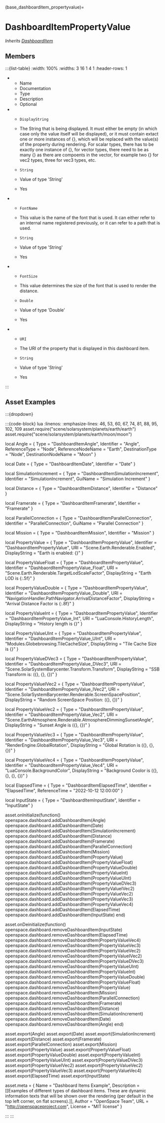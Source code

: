



(base_dashboarditem_propertyvalue)=
# DashboardItemPropertyValue

_Inherits [DashboardItem](#DashboardItem)_




## Members


:::{list-table}
:width: 100%
:widths: 3 16 1 4 1
:header-rows: 1
*   - Name
    - Documentation
    - Type
    - Description
    - Optional

*   - `DisplayString`
    - The String that is being displayed. It must either be empty (in which case only the value itself will be displayed), or it must contain extact one or more instances of {}, which will be replaced with the value(s) of the property during rendering. For scalar types, there has to be exactly one instance of {}, for vector types, there need to be as many {} as there are compoents in the vector, for example two {} for vec2 types, three for vec3 types, etc.
    - `String`
    
    - Value of type 'String' 
    
    - Yes
    
*   - `FontName`
    - This value is the name of the font that is used. It can either refer to an internal name registered previously, or it can refer to a path that is used.
    - `String`
    
    - Value of type 'String' 
    
    - Yes
    
*   - `FontSize`
    - This value determines the size of the font that is used to render the distance.
    - `Double`
    
    - Value of type 'Double' 
    
    - Yes
    
*   - `URI`
    - The URI of the property that is displayed in this dashboard item.
    - `String`
    
    - Value of type 'String' 
    
    - Yes
    
:::















## Asset Examples


:::{dropdown} 

:::{code-block} lua
:linenos:
:emphasize-lines: 46, 53, 60, 67, 74, 81, 88, 95, 102, 109
asset.require("scene/solarsystem/planets/earth/earth")
asset.require("scene/solarsystem/planets/earth/moon/moon")

local Angle = {
  Type = "DashboardItemAngle",
  Identifier = "Angle",
  ReferenceType = "Node",
  ReferenceNodeName = "Earth",
  DestinationType = "Node",
  DestinationNodeName = "Moon"
}

local Date = {
  Type = "DashboardItemDate",
  Identifier = "Date"
}

local SimulationIncrement = {
  Type = "DashboardItemSimulationIncrement",
  Identifier = "SimulationIncrement",
  GuiName = "Simulation Increment"
}

local Distance = {
  Type = "DashboardItemDistance",
  Identifier = "Distance"
}

local Framerate = {
  Type = "DashboardItemFramerate",
  Identifier = "Framerate"
}

local ParallelConnection = {
  Type = "DashboardItemParallelConnection",
  Identifier = "ParallelConnection",
  GuiName = "Parallel Connection"
}

local Mission = {
  Type = "DashboardItemMission",
  Identifier = "Mission"
}

local PropertyValue = {
  Type = "DashboardItemPropertyValue",
  Identifier = "DashbaordItemPropertyValue",
  URI = "Scene.Earth.Renderable.Enabled",
  DisplayString = "Earth is enabled: {}"
}

local PropertyValueFloat = {
  Type = "DashboardItemPropertyValue",
  Identifier = "DashbaordItemPropertyValue_Float",
  URI = "Scene.Earth.Renderable.TargetLodScaleFactor",
  DisplayString = "Earth LOD is {:.5f}"
}

local PropertyValueDouble = {
  Type = "DashboardItemPropertyValue",
  Identifier = "DashbaordItemPropertyValue_Double",
  URI = "NavigationHandler.PathNavigator.ArrivalDistanceFactor",
  DisplayString = "Arrival Distance Factor is {:.8f}"
}

local PropertyValueInt = {
  Type = "DashboardItemPropertyValue",
  Identifier = "DashbaordItemPropertyValue_Int",
  URI = "LuaConsole.HistoryLength",
  DisplayString = "History length is {}"
}

local PropertyValueUInt = {
  Type = "DashboardItemPropertyValue",
  Identifier = "DashboardItemPropertyValue_UInt",
  URI = "Modules.Globebrowsing.TileCacheSize",
  DisplayString = "Tile Cache Size is {}"
}

local PropertyValueDVec3 = {
  Type = "DashboardItemPropertyValue",
  Identifier = "DashboardItemPropertyValue_DVec3",
  URI = "Scene.SolarSystemBarycenter.Transform.Transform",
  DisplayString = "SSB Transform is: ({}, {}, {})"
}

local PropertyValueIVec2 = {
  Type = "DashboardItemPropertyValue",
  Identifier = "DashboardItemPropertyValue_IVec2",
  URI = "Scene.SolarSystemBarycenter.Renderable.ScreenSpacePosition",
  DisplayString = "Random ScreenSpace Position: ({}, {})"
}

local PropertyValueVec2 = {
  Type = "DashboardItemPropertyValue",
  Identifier = "DashboardItemPropertyValue_Vec2",
  URI = "Scene.EarthAtmosphere.Renderable.AtmosphereDimmingSunsetAngle",
  DisplayString = "Sunset Angle is ({}, {})"
}

local PropertyValueVec3 = {
  Type = "DashboardItemPropertyValue",
  Identifier = "DashboardItemPropertyValue_Vec3",
  URI = "RenderEngine.GlobalRotation",
  DisplayString = "Global Rotation is ({}, {}, {})"
}

local PropertyValueVec4 = {
  Type = "DashboardItemPropertyValue",
  Identifier = "DashboardItemPropertyValue_Vec4",
  URI = "LuaConsole.BackgroundColor",
  DisplayString = "Background Coolor is ({}, {}, {}, {})"
}

local ElapsedTime = {
  Type = "DashboardItemElapsedTime",
  Identifier = "ElapsedTime",
  ReferenceTime = "2022-10-12 12:00:00"
}

local InputState = {
  Type = "DashboardItemInputState",
  Identifier = "InputState"
}


asset.onInitialize(function()
  openspace.dashboard.addDashboardItem(Angle)
  openspace.dashboard.addDashboardItem(Date)
  openspace.dashboard.addDashboardItem(SimulationIncrement)
  openspace.dashboard.addDashboardItem(Distance)
  openspace.dashboard.addDashboardItem(Framerate)
  openspace.dashboard.addDashboardItem(ParallelConnection)
  openspace.dashboard.addDashboardItem(Mission)
  openspace.dashboard.addDashboardItem(PropertyValue)
  openspace.dashboard.addDashboardItem(PropertyValueFloat)
  openspace.dashboard.addDashboardItem(PropertyValueDouble)
  openspace.dashboard.addDashboardItem(PropertyValueInt)
  openspace.dashboard.addDashboardItem(PropertyValueUInt)
  openspace.dashboard.addDashboardItem(PropertyValueDVec3)
  openspace.dashboard.addDashboardItem(PropertyValueIVec2)
  openspace.dashboard.addDashboardItem(PropertyValueVec2)
  openspace.dashboard.addDashboardItem(PropertyValueVec3)
  openspace.dashboard.addDashboardItem(PropertyValueVec4)
  openspace.dashboard.addDashboardItem(ElapsedTime)
  openspace.dashboard.addDashboardItem(InputState)
end)

asset.onDeinitialize(function()
  openspace.dashboard.removeDashboardItem(InputState)
  openspace.dashboard.removeDashboardItem(ElapsedTime)
  openspace.dashboard.removeDashboardItem(PropertyValueVec4)
  openspace.dashboard.removeDashboardItem(PropertyValueVec3)
  openspace.dashboard.removeDashboardItem(PropertyValueVec2)
  openspace.dashboard.removeDashboardItem(PropertyValueIVec2)
  openspace.dashboard.removeDashboardItem(PropertyValueDVec3)
  openspace.dashboard.removeDashboardItem(PropertyValueUInt)
  openspace.dashboard.removeDashboardItem(PropertyValueInt)
  openspace.dashboard.removeDashboardItem(PropertyValueDouble)
  openspace.dashboard.removeDashboardItem(PropertyValueFloat)
  openspace.dashboard.removeDashboardItem(PropertyValue)
  openspace.dashboard.removeDashboardItem(Mission)
  openspace.dashboard.removeDashboardItem(ParallelConnection)
  openspace.dashboard.removeDashboardItem(Framerate)
  openspace.dashboard.removeDashboardItem(Distance)
  openspace.dashboard.removeDashboardItem(SimulationIncrement)
  openspace.dashboard.removeDashboardItem(Date)
  openspace.dashboard.removeDashboardItem(Angle)
end)

asset.export(Angle)
asset.export(Date)
asset.export(SimulationIncrement)
asset.export(Distance)
asset.export(Framerate)
asset.export(ParallelConnection)
asset.export(Mission)
asset.export(PropertyValue)
asset.export(PropertyValueFloat)
asset.export(PropertyValueDouble)
asset.export(PropertyValueInt)
asset.export(PropertyValueUInt)
asset.export(PropertyValueDVec3)
asset.export(PropertyValueIVec2)
asset.export(PropertyValueVec2)
asset.export(PropertyValueVec3)
asset.export(PropertyValueVec4)
asset.export(ElapsedTime)
asset.export(InputState)



asset.meta = {
  Name = "Dashboard Items Example",
  Description = [[Examples of different types of dashboard items. These are dynamic
    information texts that will be shown over the rendering (per default in the top
    left corner, on flat screens).]],
  Author = "OpenSpace Team",
  URL = "http://openspaceproject.com",
  License = "MIT license"
}

:::
:::


